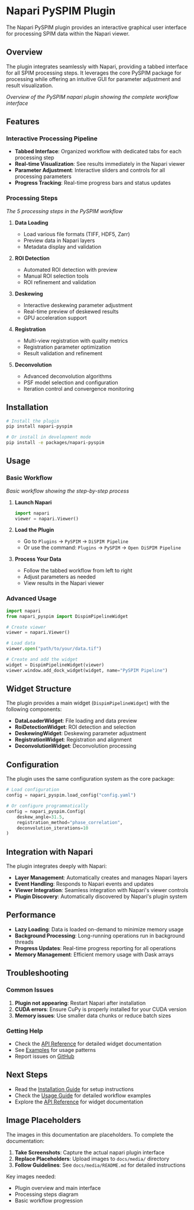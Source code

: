 # Napari PySPIM Plugin

The Napari PySPIM plugin provides an interactive graphical user interface for processing SPIM data within the Napari viewer.

## Overview

The plugin integrates seamlessly with Napari, providing a tabbed interface for all SPIM processing steps. It leverages the core PySPIM package for processing while offering an intuitive GUI for parameter adjustment and result visualization.


*Overview of the PySPIM napari plugin showing the complete workflow interface*

## Features

### Interactive Processing Pipeline
- **Tabbed Interface**: Organized workflow with dedicated tabs for each processing step
- **Real-time Visualization**: See results immediately in the Napari viewer
- **Parameter Adjustment**: Interactive sliders and controls for all processing parameters
- **Progress Tracking**: Real-time progress bars and status updates

### Processing Steps


*The 5 processing steps in the PySPIM workflow*

1. **Data Loading**
   - Load various file formats (TIFF, HDF5, Zarr)
   - Preview data in Napari layers
   - Metadata display and validation

2. **ROI Detection**
   - Automated ROI detection with preview
   - Manual ROI selection tools
   - ROI refinement and validation

3. **Deskewing**
   - Interactive deskewing parameter adjustment
   - Real-time preview of deskewed results
   - GPU acceleration support

4. **Registration**
   - Multi-view registration with quality metrics
   - Registration parameter optimization
   - Result validation and refinement

5. **Deconvolution**
   - Advanced deconvolution algorithms
   - PSF model selection and configuration
   - Iteration control and convergence monitoring

## Installation

```bash
# Install the plugin
pip install napari-pyspim

# Or install in development mode
pip install -e packages/napari-pyspim
```

## Usage

### Basic Workflow


*Basic workflow showing the step-by-step process*

1. **Launch Napari**
   ```python
   import napari
   viewer = napari.Viewer()
   ```

2. **Load the Plugin**
   - Go to `Plugins` → `PySPIM` → `DiSPIM Pipeline`
   - Or use the command: `Plugins` → `PySPIM` → `Open DiSPIM Pipeline`

3. **Process Your Data**
   - Follow the tabbed workflow from left to right
   - Adjust parameters as needed
   - View results in the Napari viewer

### Advanced Usage

```python
import napari
from napari_pyspim import DispimPipelineWidget

# Create viewer
viewer = napari.Viewer()

# Load data
viewer.open("path/to/your/data.tif")

# Create and add the widget
widget = DispimPipelineWidget(viewer)
viewer.window.add_dock_widget(widget, name="PySPIM Pipeline")
```

## Widget Structure

The plugin provides a main widget (`DispimPipelineWidget`) with the following components:

- **DataLoaderWidget**: File loading and data preview
- **RoiDetectionWidget**: ROI detection and selection
- **DeskewingWidget**: Deskewing parameter adjustment
- **RegistrationWidget**: Registration and alignment
- **DeconvolutionWidget**: Deconvolution processing

## Configuration

The plugin uses the same configuration system as the core package:

```python
# Load configuration
config = napari_pyspim.load_config("config.yaml")

# Or configure programmatically
config = napari_pyspim.Config(
    deskew_angle=31.5,
    registration_method="phase_correlation",
    deconvolution_iterations=10
)
```

## Integration with Napari

The plugin integrates deeply with Napari:

- **Layer Management**: Automatically creates and manages Napari layers
- **Event Handling**: Responds to Napari events and updates
- **Viewer Integration**: Seamless integration with Napari's viewer controls
- **Plugin Discovery**: Automatically discovered by Napari's plugin system

## Performance

- **Lazy Loading**: Data is loaded on-demand to minimize memory usage
- **Background Processing**: Long-running operations run in background threads
- **Progress Updates**: Real-time progress reporting for all operations
- **Memory Management**: Efficient memory usage with Dask arrays

## Troubleshooting

### Common Issues

1. **Plugin not appearing**: Restart Napari after installation
2. **CUDA errors**: Ensure CuPy is properly installed for your CUDA version
3. **Memory issues**: Use smaller data chunks or reduce batch sizes

### Getting Help

- Check the [API Reference](api.md) for detailed widget documentation
- See [Examples](../../user-guide/basic-usage.md) for usage patterns
- Report issues on [GitHub](https://github.com/matt-black/pyspim/issues)

## Next Steps

- Read the [Installation Guide](installation.md) for setup instructions
- Check the [Usage Guide](usage.md) for detailed workflow examples
- Explore the [API Reference](api.md) for widget documentation

## Image Placeholders

The images in this documentation are placeholders. To complete the documentation:

1. **Take Screenshots**: Capture the actual napari plugin interface
2. **Replace Placeholders**: Upload images to `docs/media/` directory
3. **Follow Guidelines**: See `docs/media/README.md` for detailed instructions

Key images needed:
- Plugin overview and main interface
- Processing steps diagram
- Basic workflow progression 